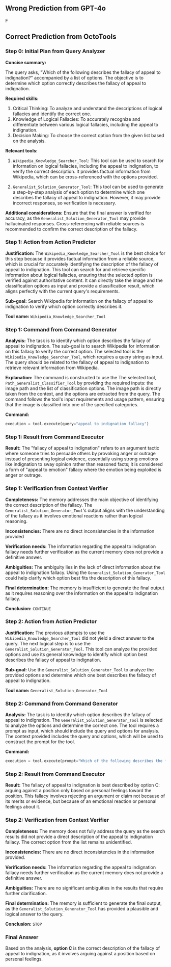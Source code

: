 
## Wrong Prediction from GPT-4o

F

## Correct Prediction from OctoTools

### Step 0: Initial Plan from Query Analyzer

**Concise summary:**

The query asks, "Which of the following describes the fallacy of appeal to indignation?" accompanied by a list of options. The objective is to determine which option correctly describes the fallacy of appeal to indignation.

**Required skills:**

1. Critical Thinking: To analyze and understand the descriptions of logical fallacies and identify the correct one.
2. Knowledge of Logical Fallacies: To accurately recognize and differentiate between various logical fallacies, including the appeal to indignation.
3. Decision Making: To choose the correct option from the given list based on the analysis.

**Relevant tools:**

1. `Wikipedia_Knowledge_Searcher_Tool`: This tool can be used to search for information on logical fallacies, including the appeal to indignation, to verify the correct description. It provides factual information from Wikipedia, which can be cross-referenced with the options provided.

2. `Generalist_Solution_Generator_Tool`: This tool can be used to generate a step-by-step analysis of each option to determine which one describes the fallacy of appeal to indignation. However, it may provide incorrect responses, so verification is necessary.

**Additional considerations:**
Ensure that the final answer is verified for accuracy, as the `Generalist_Solution_Generator_Tool` may provide hallucinated responses. Cross-referencing with reliable sources is recommended to confirm the correct description of the fallacy.



### Step 1: Action from Action Predictor

**Justification:**
The `Wikipedia_Knowledge_Searcher_Tool` is the best choice for this step because it provides factual information from a reliable source, which is crucial for accurately identifying the description of the fallacy of appeal to indignation. This tool can search for and retrieve specific information about logical fallacies, ensuring that the selected option is verified against authoritative content. It can directly take the image and the classification options as input and provide a classification result, which aligns perfectly with the current query's requirements.

**Sub-goal:**
Search Wikipedia for information on the fallacy of appeal to indignation to verify which option correctly describes it.

**Tool name:** `Wikipedia_Knowledge_Searcher_Tool`

### Step 1: Command from Command Generator

**Analysis:**
The task is to identify which option describes the fallacy of appeal to indignation. The sub-goal is to search Wikipedia for information on this fallacy to verify the correct option. The selected tool is the `Wikipedia_Knowledge_Searcher_Tool`, which requires a query string as input. The query should be related to the fallacy of appeal to indignation to retrieve relevant information from Wikipedia.

**Explanation:**
The command is constructed to use the The selected tool, `Path_Generalist_Classifier_Tool` by providing the required inputs: the image path and the list of classification options. The image path is directly taken from the context, and the options are extracted from the query. The command follows the tool's input requirements and usage pattern, ensuring that the image is classified into one of the specified categories.

**Command:**

```python
execution = tool.execute(query="appeal to indignation fallacy")
```

### Step 1: Result from Command Executor

**Result:** The "fallacy of appeal to indignation" refers to an argument tactic where someone tries to persuade others by provoking anger or outrage instead of presenting logical evidence, essentially using strong emotions like indignation to sway opinion rather than reasoned facts; it is considered a form of "appeal to emotion" fallacy where the emotion being exploited is anger or outrage. 

### Step 1: Verification from Context Verifier

**Completeness:**
The memory addresses the main objective of identifying the correct description of the fallacy. The `Generalist_Solution_Generator_Tool`'s output aligns with the understanding of the fallacy as it involves emotional reactions rather than logical reasoning.

**Inconsistencies:**
There are no direct inconsistencies in the information provided

**Verification needs:**
The information regarding the appeal to indignation fallacy needs further verification as the current memory does not provide a definitive answer.

**Ambiguities:**
The ambiguity lies in the lack of direct information about the appeal to indignation fallacy. Using the `Generalist_Solution_Generator_Tool` could help clarify which option best fits the description of this fallacy.

**Final determination:**
The memory is insufficient to generate the final output as it requires reasoning over the information on the appeal to indignation fallacy.

**Conclusion:** `CONTINUE`

### Step 2: Action from Action Predictor

**Justification:**
The previous attempts to use the `Wikipedia_Knowledge_Searcher_Tool` did not yield a direct answer to the query. The next logical step is to use the `Generalist_Solution_Generator_Tool`. This tool can analyze the provided options and use its general knowledge to identify which option best describes the fallacy of appeal to indignation.

**Sub-goal:**
Use the `Generalist_Solution_Generator_Tool` to analyze the provided options and determine which one best describes the fallacy of appeal to indignation.

**Tool name:** `Generalist_Solution_Generator_Tool`

### Step 2: Command from Command Generator

**Analysis:**
The task is to identify which option describes the fallacy of appeal to indignation. The `Generalist_Solution_Generator_Tool` is selected to analyze the options and determine the correct one. The tool requires a prompt as input, which should include the query and options for analysis. The context provided includes the query and options, which will be used to construct the prompt for the tool.

**Command:**

```python
execution = tool.execute(prompt="Which of the following describes the fallacy of appeal to indignation?...")
```

### Step 2: Result from Command Executor

**Result:** The fallacy of appeal to indignation is best described by option C: arguing against a position only based on personal feelings toward the position. This fallacy involves rejecting an argument or claim not because of its merits or evidence, but because of an emotional reaction or personal feelings about it.

### Step 2: Verification from Context Verifier

**Completeness:**
The memory does not fully address the query as the search results did not provide a direct description of the appeal to indignation fallacy. The correct option from the list remains unidentified.

**Inconsistencies:**
There are no direct inconsistencies in the information provided.

**Verification needs:**
The information regarding the appeal to indignation fallacy needs further verification as the current memory does not provide a definitive answer.

**Ambiguities:**
There are no significant ambiguities in the results that require further clarification.

**Final determination:**
The memory is sufficient to generate the final output, as the `Generalist_Solution_Generator_Tool` has provided a plausible and logical answer to the query.

**Conclusion:** `STOP`


### Final Answer

Based on the analysis, **option C** is the correct description of the fallacy of appeal to indignation, as it involves arguing against a position based on personal feelings.
